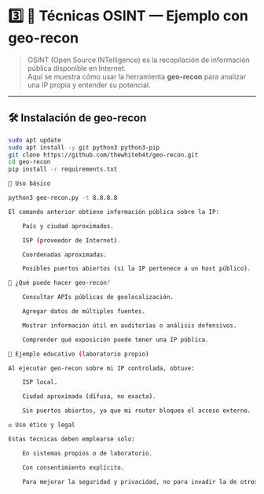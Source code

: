 # 3️⃣ 🧩 Técnicas OSINT — Ejemplo con geo-recon

> OSINT (Open Source INTelligence) es la recopilación de información pública disponible en Internet.  
> Aquí se muestra cómo usar la herramienta **geo-recon** para analizar una IP propia y entender su potencial.

---

## 🛠️ Instalación de geo-recon

```bash
sudo apt update
sudo apt install -y git python3 python3-pip
git clone https://github.com/thewhiteh4t/geo-recon.git
cd geo-recon
pip install -r requirements.txt

🚀 Uso básico

python3 geo-recon.py -t 8.8.8.8

El comando anterior obtiene información pública sobre la IP:

    País y ciudad aproximados.

    ISP (proveedor de Internet).

    Coordenadas aproximadas.

    Posibles puertos abiertos (si la IP pertenece a un host público).

🔎 ¿Qué puede hacer geo-recon?

    Consultar APIs públicas de geolocalización.

    Agregar datos de múltiples fuentes.

    Mostrar información útil en auditorías o análisis defensivos.

    Comprender qué exposición puede tener una IP pública.

🧠 Ejemplo educativo (laboratorio propio)

Al ejecutar geo-recon sobre mi IP controlada, obtuve:

    ISP local.

    Ciudad aproximada (difusa, no exacta).

    Sin puertos abiertos, ya que mi router bloquea el acceso externo.

⚖️ Uso ético y legal

Estas técnicas deben emplearse solo:

    En sistemas propios o de laboratorio.

    Con consentimiento explícito.

    Para mejorar la seguridad y privacidad, no para invadir la de otros.
